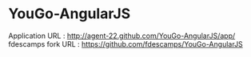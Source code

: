 YouGo-AngularJS
===============
Application URL : http://agent-22.github.com/YouGo-AngularJS/app/
fdescamps fork URL : https://github.com/fdescamps/YouGo-AngularJS